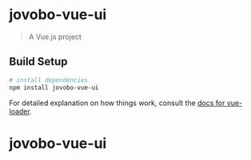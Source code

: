 # jovobo-vue-ui

> A Vue.js project

## Build Setup

``` bash
# install dependencies
npm install jovobo-vue-ui

```

For detailed explanation on how things work, consult the [docs for vue-loader](http://vuejs.github.io/vue-loader).
# jovobo-vue-ui
